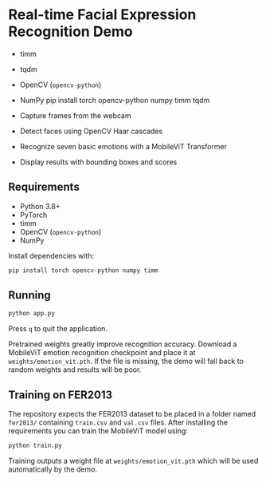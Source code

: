 # Real-time Facial Expression Recognition Demo


 - timm
 - tqdm
 - OpenCV (`opencv-python`)
 - NumPy
pip install torch opencv-python numpy timm tqdm

- Capture frames from the webcam
- Detect faces using OpenCV Haar cascades
- Recognize seven basic emotions with a MobileViT Transformer

- Display results with bounding boxes and scores

## Requirements

- Python 3.8+
- PyTorch
- timm
- OpenCV (`opencv-python`)
- NumPy

Install dependencies with:

```bash
pip install torch opencv-python numpy timm

```

## Running

```bash
python app.py
```

Press `q` to quit the application.

Pretrained weights greatly improve recognition accuracy. Download a MobileViT emotion recognition checkpoint and place it at `weights/emotion_vit.pth`. If the file is missing, the demo will fall back to random weights and results will be poor.


## Training on FER2013

The repository expects the FER2013 dataset to be placed in a folder named
`fer2013/` containing `train.csv` and `val.csv` files. After installing the
requirements you can train the MobileViT model using:

```bash
python train.py
```

Training outputs a weight file at `weights/emotion_vit.pth` which will be
used automatically by the demo.
